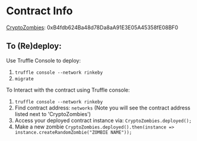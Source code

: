 # Contract Info
[CryptoZombies](https://rinkeby.etherscan.io/address/0xB4fdb624Ba48d78Da8aA91E3E05A45358fE08BF0): 0xB4fdb624Ba48d78Da8aA91E3E05A45358fE08BF0

## To (Re)deploy:

Use Truffle Console to deploy:

1. `truffle console --network rinkeby`
2. `migrate`

To Interact with the contract using Truffle console:

1. `truffle console --network rinkeby`
2. Find contract address: `networks` (Note you will see the contract address listed next to 'CryptoZombies')
3. Access your deployed contract instance via: `CryptoZombies.deployed();`
4. Make a new zombie `CryptoZombies.deployed().then(instance => instance.createRandomZombie("ZOMBIE NAME"));`